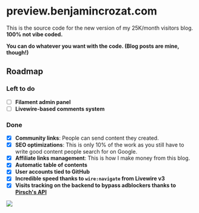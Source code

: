 # preview.benjamincrozat.com

This is the source code for the new version of my 25K/month visitors blog. **100% not vibe coded.**

**You can do whatever you want with the code. (Blog posts are mine, though!)**

## Roadmap

### Left to do

- [ ] **Filament admin panel**
- [ ] **Livewire-based comments system**

### Done

- [x] **Community links**: People can send content they created.
- [x] **SEO optimizations**: This is only 10% of the work as you still have to write good content people search for on Google.
- [x] **Affiliate links management**: This is how I make money from this blog.
- [x] **Automatic table of contents**
- [x] **User accounts tied to GitHub**
- [x] **Incredible speed thanks to `wire:navigate` from Livewire v3**
- [x] **Visits tracking on the backend to bypass adblockers thanks to [Pirsch's API](https://benjamincrozat.com/recommends/pirsch-analytics)**

![](https://github.com/user-attachments/assets/e63510de-bb76-4959-95a5-76015f6ab555)
